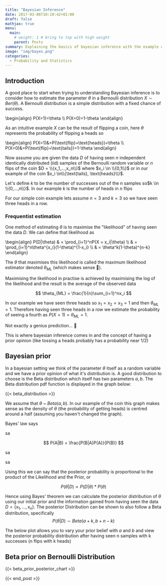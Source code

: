 ```yaml
---
title: "Bayesian Inference"
date: 2017-03-06T10:10:42+01:00
draft: false
mathjax: true
menu: 
  main:
    # weight: 1 # bring to top with high weight
    parent: Posts
summary: Explaining the basics of bayesian inference with the example of flipping a coin 💰
image: "img/bayes.png"
categories:
  - Probability and Statistics
---
```


## Introduction

A good place to start when trying to understanding Bayesian inference is to consider how to estimate the parameter $\theta$ in a Bernoulli distribution $X∼Ber(θ)$. A Bernoulli distribution is a simple distribution with a fixed chance of success.

\begin{align}
P(X=1)=\theta \\\\
P(X=0)=1-\theta
\end{align}

As an intuitive example $X$ can be the result of flipping a coin, here $\theta$ represents the probability of flipping a heads so

\begin{align}
P(X=1)&=P(\text{flip}=\text{heads})=\theta \\\\
P(X=0)&=P(\text{flip}=\text{tails})=1-\theta
\end{align}

Now assume you are given the data $D$ of having seen $n$ independent identically distributed (iid) samples of the Bernoulli random variable or $n$ flips of the coin $D = \\{x_1,...,x_n\\}$ where $x_i \in \\{0,1\\}$ or in our example of the coin $x_i \in\\{\text{tails}, \text{heads}\\}$.

Let's define $k$ to be the number of successes out of the n samples so$k \in \\{0,...,n\\}$. In our example $k$ is the number of heads in $n$ flips

For our simple coin example lets assume $n = 3$ and $k = 3$ so we have seen three heads in a row.

### Frequentist estimation

One method of estimating $\theta$ is to maximise the "likelihood" of having seen the data $D$. We can define that likelihood as 

\begin{align} 
P(D|\theta)
& = \prod_{i=1}^nP(X = x_i|\theta) \\\\
& = \prod_{i=1}^n\theta^{x_i}(1-\theta)^{1-x_i} \\\\
& = \theta^k(1-\theta)^{n-k}
\end{align}


The $\theta$ that maximises this likelihood is called the maximum likelihood estimator denoted $\theta_{ML}$ (which makes sense 🤪).

Maximising the likelihood in practise is achieved by maximising the log of the likelihood and the result is  the average of the observed data

$$
\theta_{ML} = \frac{1}{n}\sum_{i=1}^nx_i
$$

In our example we have seen three heads so $x_1=x_2=x_3=1$ and then $\theta_{ML} = 1$. Therefore having seen three heads in a row we estimate the probability of seeing a fourth as $P(X=1)=\theta_{ML} = 1$. 

Not exactly a genius prediction... 🤭

This is where bayesian inference comes in and the concept of having a prior opinion (like tossing a heads probably has a probability near 1/2)

## Bayesian prior

In a bayesian setting we think of the parameter $\theta$ itself as a random variable and we have a prior opinion of what it's distribution is. A good distribution to choose is the Beta distribution which itself has two parameters $a, b$. The Beta distribution pdf function is displayed in the graph below:

{{< beta_distribution >}}


We assume that $\theta$ ~ $Beta(a,b)$. In our example of the coin this graph makes sense as the density of $\theta$ (the probability of getting heads) is centred around a half (assuming you haven't changed the graph).

Bayes' law says 

sa

$$
P(A|B) = \frac{P(B|A)P(A)}{P(B)}
$$

sa

sa


Using this we can say that the posterior probability is proportional to the product of the Likelihood and the Prior, or

$$
P(\theta|D)\propto P(D|\theta)*P(\theta)
$$

Hence using Bayes' theorem we can calculate the posterior distribution of $\theta$ using our initial prior and the information gained from having seen the data $D = \{x_1,...,x_n\}$. The posterior Distribution can be shown to also follow a Beta distribution, specifically 
$$
P(\theta|D) \sim Beta(a+k,b+n-k)
$$

The below plot allows you to vary your prior belief with $a$ and $b$ and view the posterior probability distribution after having seen n samples with k successes (n flips with k heads)

<h2>Beta prior on Bernoulli Distribution</h2>

{{< beta_prior_posterior_chart >}}

{{< end_post >}}